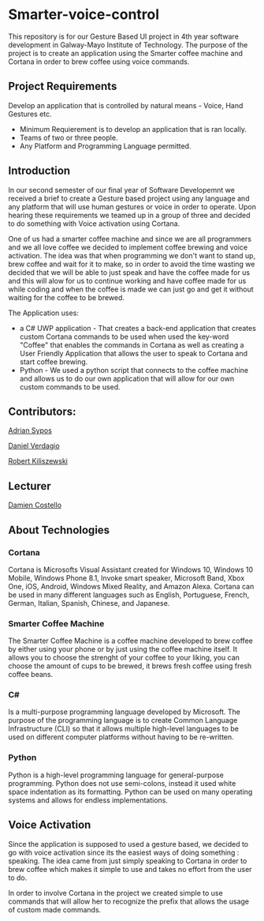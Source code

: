# Smarter-voice-control

This repository is for our Gesture Based UI project in 4th year software development in Galway-Mayo Institute  of Technology. The purpose of the project is to create an application using the Smarter coffee machine and Cortana in order to brew coffee using voice commands.

## Project Requirements
Develop an application that is controlled by natural means - Voice, Hand Gestures etc.

* Minimum Requierement is to develop an application that is ran locally.
* Teams of two or three people.
* Any Platform and Programming Language permitted.

## Introduction
In our second semester of our final year of Software Developemnt we received a brief to create a Gesture based project using any language and any platform that will use human gestures or voice in order to operate. Upon hearing these requirements we teamed up in a group of three and decided to do something with Voice activation using Cortana. 

One of us had a smarter coffee machine and since we are all programmers and we all love coffee we decided to implement coffee brewing and voice activation. The idea was that when programming we don't want to stand up, brew coffee and wait for it to make, so in order to avoid the time wasting we decided that we will be able to just speak and have the coffee made for us and this will alow for us to continue working and have coffee made for us while coding and when the coffee is made we can just go and get it without waiting for the coffee to be brewed.

The Application uses:

* a C# UWP application - That creates a back-end application that creates custom Cortana commands to be used when used the key-word "Coffee" that enables the commands in Cortana as well as creating a User Friendly Application that allows the user to speak to Cortana and start coffee brewing.
* Python - We used a python script that connects to the coffee machine and allows us to do our own application that will allow for our own custom commands to be used.


## Contributors:
[Adrian Sypos](https://github.com/sarlianth)

[Daniel Verdagio](https://github.com/verdagio)

[Robert Kiliszewski](https://github.com/robertkiliszewski)

## Lecturer
[Damien Costello](https://github.com/arkiq)

## About Technologies

### Cortana

Cortana is Microsofts Visual Assistant created for Windows 10, Windows 10 Mobile, Windows Phone 8.1, Invoke smart speaker, Microsoft Band, Xbox One, iOS, Android, Windows Mixed Reality, and Amazon Alexa. Cortana can be used in many different languages such as English, Portuguese, French, German, Italian, Spanish, Chinese, and Japanese.

### Smarter Coffee Machine 
The Smarter Coffee Machine is a coffee machine developed to brew coffee by either using your phone or by just using the coffee machine itself. It allows you to choose the strenght of your coffee to your liking, you can choose the amount of cups to be brewed, it brews fresh coffee using fresh coffee beans.

### C#
Is a multi-purpose programming language developed by Microsoft. The purpose of the programming language is to create Common Language Infrastructure (CLI) so that it allows multiple high-level languages to be used on different computer platforms without having to be re-written.

### Python
Python is a high-level programming language for general-purpose programming. Python does not use semi-colons, instead it used white space indentation as its formatting. Python can be used on many operating systems and allows for endless implementations.

## Voice Activation

Since the application is supposed to used a gesture based, we decided to go with voice activation since its the easiest ways of doing something : speaking. The idea came from just simply speaking to Cortana in order to brew coffee which makes it simple to use and takes no effort from the user to do.

In order to involve Cortana in the project we created simple to use commands that will allow her to recognize the prefix that allows the usage of custom made commands.



